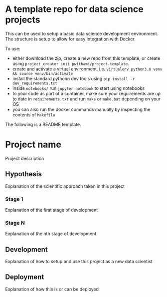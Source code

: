 # A template repo for data science projects

This can be used to setup a basic data science development environment. The structure is setup to allow for easy integration with Docker.

To use:

 - either download the zip, create a new repo from this template, or create using `project_creator init pwithams/project-template`.
 - create and activate a virtual environment, i.e. `virtualenv python3.8 venv && source venv/bin/activate`
 - install the standard pythonn dev tools using `pip install -r dev_requirements.txt`
 - inside `notebooks/` run `jupyter notebook` to start using notebooks
 - to your code as part of a container, make sure your requirements are up to date in `requirements.txt` and run `make` or `make.bat` depending on your OS
 - you can also run the docker commands manually by inspecting the contents of `Makefile`


The following is a README template.


# Project name

Project description

## Hypothesis

Explanation of the scientific approach taken in this project

### Stage 1

Explanation of the first stage of development

### Stage N

Explanation of the nth stage of development

## Development

Explanation of how to setup and use this project as a new data scientist

## Deployment

Explanation of how this is or can be deployed
